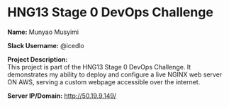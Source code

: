 

# HNG13 Stage 0 DevOps Challenge

**Name:** Munyao Musyimi

**Slack Username:** @icedlo

**Project Description:**  
This project is part of the HNG13 Stage 0 DevOps Challenge. It demonstrates my ability to deploy and configure a live NGINX web server ON AWS, serving a custom webpage accessible over the internet.  

**Server IP/Domain:** http://50.19.9.149/
